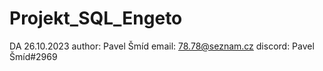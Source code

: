 # Projekt_SQL_Engeto
DA 26.10.2023
author: Pavel Šmíd
email: 78.78@seznam.cz
discord: Pavel Šmíd#2969
